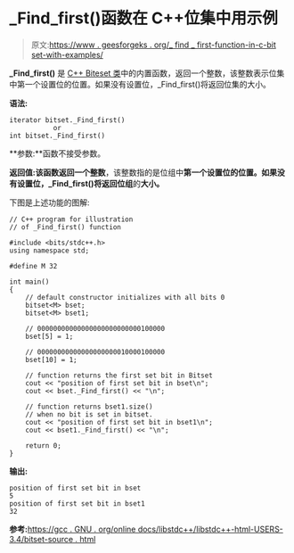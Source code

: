 # _Find_first()函数在 C++位集中用示例

> 原文:[https://www . geesforgeks . org/_ find _ first-function-in-c-bit set-with-examples/](https://www.geeksforgeeks.org/_find_first-function-in-c-bitset-with-examples/)

**_Find_first()** 是 [C++ Biteset 类](https://www.geeksforgeeks.org/c-bitset-and-its-application/)中的内置函数，返回一个整数，该整数表示位集中第一个设置位的位置。如果没有设置位，_Find_first()将返回位集的大小。

**语法:**

```
iterator bitset._Find_first()
           or
int bitset._Find_first()

```

**参数:**函数不接受参数。

**返回值:**该函数返回一个**整数**，该整数指的是位组中**第一个设置位的位置。如果没有设置位，_Find_first()将返回位组**的**大小。**

下图是上述功能的图解:

```
// C++ program for illustration
// of _Find_first() function

#include <bits/stdc++.h>
using namespace std;

#define M 32

int main()
{
    // default constructor initializes with all bits 0
    bitset<M> bset;
    bitset<M> bset1;

    // 00000000000000000000000000100000
    bset[5] = 1;

    // 00000000000000000000010000100000
    bset[10] = 1;

    // function returns the first set bit in Bitset
    cout << "position of first set bit in bset\n";
    cout << bset._Find_first() << "\n";

    // function returns bset1.size()
    // when no bit is set in bitset.
    cout << "position of first set bit in bset1\n";
    cout << bset1._Find_first() << "\n";

    return 0;
}
```

**输出:**

```
position of first set bit in bset
5
position of first set bit in bset1
32

```

**参考:**[https://gcc . GNU . org/online docs/libstdc++/libstdc++-html-USERS-3.4/bitset-source . html](https://gcc.gnu.org/onlinedocs/libstdc++/libstdc++-html-USERS-3.4/bitset-source.html)